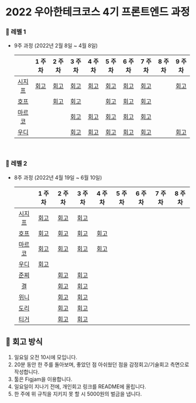 # 2022 우아한테크코스 4기 프론트엔드 과정


### 🧡 레벨 1
- 9주 과정 (2022년 2월 8일 ~ 4월 8일)

  |       |  1 주차  |  2 주차   |  3 주차  |  4 주차  |   5 주차   |    6 주차    |    7 주차    |    8 주차    |    9 주차    |
  | :----------: | :------: | :------: | :-----: | :---: | :--------------: | :---------: | :---------: | :---------: | :---------: |
  | [시지프](https://github.com/euijinkk) | [회고](https://happysisyphe.tistory.com/20) | [회고](https://happysisyphe.tistory.com/23) | [회고](https://happysisyphe.tistory.com/25) | [회고](https://happysisyphe.tistory.com/27) | [회고](https://happysisyphe.tistory.com/28) | [회고](https://happysisyphe.tistory.com/30) | [회고](https://happysisyphe.tistory.com/32) |  | [회고](https://happysisyphe.tistory.com/34) |
  | [호프](https://github.com/moonheekim0118) |  | [회고](https://velog.io/@moonheekim0118/2022.2.142022.2.20-%ED%9A%8C%EA%B3%A0)  | [회고](https://velog.io/@moonheekim0118/2022.02.212022.02.27-%ED%9A%8C%EA%B3%A0) |  | [회고](https://velog.io/@moonheekim0118/2022.03.072022.03.13-%ED%9A%8C%EA%B3%A0)| [회고](https://velog.io/@moonheekim0118/2022.03.142022.03.20-%ED%9A%8C%EA%B3%A0) | [회고](https://velog.io/@moonheekim0118/2022.03.212022.03.27-%ED%9A%8C%EA%B3%A0)  |  |  |
  | [마르코](https://github.com/wonsss) |  |  | [회고](https://velog.io/@jangws/%EC%9A%B0%ED%85%8C%EC%BD%94-2%EC%9B%94-%EB%84%B7%EC%A7%B8-%EC%A3%BC-%ED%9A%8C%EA%B3%A0) |[회고](https://velog.io/@jangws/%ED%9A%8C%EA%B3%A0-%EC%9A%B0%ED%85%8C%EC%BD%94-4%EC%A3%BC%EC%B0%A8) |[회고](https://velog.io/@jangws/%ED%9A%8C%EA%B3%A0-%EC%9A%B0%ED%85%8C%EC%BD%94-5%EC%A3%BC%EC%B0%A8) |[회고](https://velog.io/@jangws/%ED%9A%8C%EA%B3%A0-%EC%9A%B0%ED%85%8C%EC%BD%94-6%EC%A3%BC%EC%B0%A8)|[회고](https://velog.io/@jangws/%ED%9A%8C%EA%B3%A0-%EC%9A%B0%ED%85%8C%EC%BD%94-7%EC%A3%BC%EC%B0%A8-%EC%82%B0%EC%B1%85)|  |  |
  | [우디](https://github.com/greenblues1190) |  |  | [회고](https://woojeongmin.com/2022/retrospective/weekly-1/) | [회고](https://woojeongmin.com/2022/retrospective/weekly-2/) | [회고](https://woojeongmin.com/2022/retrospective/weekly-3/) | [회고](https://woojeongmin.com/2022/retrospective/weekly-4/) | [회고](https://woojeongmin.com/2022/retrospective/weekly-5/)  |  | [회고](https://woojeongmin.com/2022/retrospective/weekly-6/) |

<br/>

### 🧡 레벨 2
- 8주 과정 (2022년 4월 19일 ~ 6월 10일)

  |       |  1 주차  |  2 주차   |  3 주차  |  4 주차  |   5 주차   |    6 주차    |    7 주차    |    8 주차    |
  | :----------: | :------: | :------: | :-----: | :---: | :--------------: | :---------: | :---------: | :---------: |
  | [시지프](https://github.com/euijinkk) | [회고](https://happysisyphe.tistory.com/36) | [회고](https://happysisyphe.tistory.com/37) | [회고](https://happysisyphe.tistory.com/39) | | | | | |
  | [호프](https://github.com/moonheekim0118) | [회고](https://observant-aardwolf-5e1.notion.site/1-2022-04-19-2022-04-24-b28004de456a420aaac9258d1ef924e0) |[회고](https://observant-aardwolf-5e1.notion.site/2-2022-04-25-2022-05-01-109f627992274e4dbfbf6a1f764c3a3c) | [회고](https://observant-aardwolf-5e1.notion.site/3-2022-05-02-2022-05-08-a5dd9b5d4c8f49b289b856dac1b8e041) | [회고](https://observant-aardwolf-5e1.notion.site/4-2022-05-09-2022-05-15-258e6d7df29b475b9348dfdf09cbc3aa) | | | | |
  | [마르코](https://github.com/wonsss) |[회고](https://velog.io/@jangws/%EC%9A%B0%ED%85%8C%EC%BD%94-11%EC%A3%BC%EC%B0%A8-%ED%9A%8C%EA%B3%A0) |[회고](https://velog.io/@jangws/%ED%9A%8C%EA%B3%A0-%EC%9A%B0%ED%85%8C%EC%BD%94-Level2-2%EC%A3%BC%EC%B0%A8-%ED%8E%98%EC%9D%B4%EB%A8%BC%EC%B8%A0)|[회고](https://velog.io/@jangws/%ED%9A%8C%EA%B3%A0-%EC%9A%B0%ED%85%8C%EC%BD%94-Level2-3%EC%A3%BC%EC%B0%A8-%EC%BD%94%EB%A6%AC%EC%8A%A4) |[회고](https://velog.io/@jangws/%ED%9A%8C%EA%B3%A0-%EC%9A%B0%ED%85%8C%EC%BD%94-Level2-4%EC%A3%BC%EC%B0%A8-100-10) | | | | |
  | [우디](https://github.com/greenblues1190) | [회고](https://woojeongmin.com/2022/retrospective/weekly-7/) | | | | | | | |
  | [준찌](https://github.com/juunzzi) | | [회고](https://velog.io/@rat8397/%EC%9A%B0%EC%95%84%ED%95%9C%ED%85%8C%ED%81%AC%EC%BD%94%EC%8A%A4-9-%ED%8E%98%EC%9D%B4%EB%A8%BC%EC%B8%A0%EC%99%80-%ED%95%A8%EA%BB%98%ED%95%98%EB%8A%94-%ED%9A%8C%EA%B3%A0) | [회고](https://velog.io/@rat8397/%EC%9A%B0%EC%95%84%ED%95%9C%ED%85%8C%ED%81%AC%EC%BD%94%EC%8A%A4-11-inline-style-%EA%B0%9D%EC%B2%B4%EB%A1%9C-%EC%A0%84%EB%8B%AC%EB%90%98%EB%8A%94-prop) | | | | | |
  | [결](https://github.com/yunjin-kim) | | [회고](https://velog.io/@giriboy/2022.05.01-%ED%9A%8C%EA%B3%A0) | [회고](https://velog.io/@giriboy/2022.05.09-%ED%9A%8C%EA%B3%A0) | | | | | |
  | [위니](https://github.com/rladpwl0512) | | [회고](https://velog.io/@rladpwl0512/%EC%A3%BC%EA%B0%84-%ED%9A%8C%EA%B3%A0-425-51) | [회고](https://velog.io/@rladpwl0512/%EC%A3%BC%EA%B0%84-%ED%9A%8C%EA%B3%A0-52-58) | | | | | |
  | [도리](https://github.com/prefer2) | |[회고](https://prefer2.tistory.com/entry/%EC%A3%BC%EA%B0%84-%ED%9A%8C%EA%B3%A0-425-51) |[회고](https://prefer2.tistory.com/entry/%EC%A3%BC%EA%B0%84-%ED%9A%8C%EA%B3%A0-52-58) | | | | | |
  | [티거](https://github.com/daaaayeah) | | [회고](https://508.notion.site/4-25-5-1-4bab6d21bdb64907bc33d4dfbcb5c56f) | [회고](https://508.notion.site/5-2-5-8-0a3de1b4998f432b9c211ef8edb76f86) | | | | | |

## 💛 회고 방식
1. 일요일 오전 10시에 모입니다.
2. 20분 동안 한 주를 돌아보며, 좋았던 점 아쉬웠던 점을 감정회고/기술회고 측면으로 작성합니다.
3. 툴은 Figjam을 이용합니다.
4. 일요일이 지나기 전에, 개인회고 링크를 README에 올립니다.
5. 한 주에 위 규칙을 지키지 못 할 시 5000원의 벌금을 냅니다.



 

